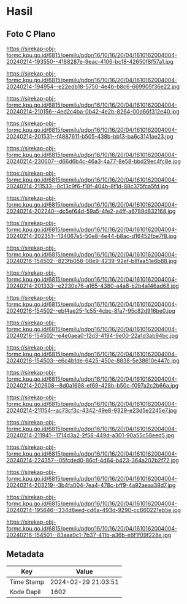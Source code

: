 # Hasil

## Foto C Plano

https://sirekap-obj-formc.kpu.go.id/6815/pemilu/pdpr/16/10/16/20/04/1610162004004-20240214-193550--4188287e-9eac-4106-bc18-42650f8f57a1.jpg

https://sirekap-obj-formc.kpu.go.id/6815/pemilu/pdpr/16/10/16/20/04/1610162004004-20240214-194954--e22edb18-5750-4e4b-b8c6-669905f36e22.jpg

https://sirekap-obj-formc.kpu.go.id/6815/pemilu/pdpr/16/10/16/20/04/1610162004004-20240214-210156--4ed2c4ba-0b42-4e2b-8264-00d66f312e40.jpg

https://sirekap-obj-formc.kpu.go.id/6815/pemilu/pdpr/16/10/16/20/04/1610162004004-20240214-201531--f4887611-b505-438b-bb13-ba6c3141ae23.jpg

https://sirekap-obj-formc.kpu.go.id/6815/pemilu/pdpr/16/10/16/20/04/1610162004004-20240214-230607--d66d6b4c-46a3-4a77-8e58-bbd29ec4fc8e.jpg

https://sirekap-obj-formc.kpu.go.id/6815/pemilu/pdpr/16/10/16/20/04/1610162004004-20240214-211533--0c13c9f6-f18f-404b-8f1d-88c375fca5fd.jpg

https://sirekap-obj-formc.kpu.go.id/6815/pemilu/pdpr/16/10/16/20/04/1610162004004-20240214-202240--dc5ef64d-59a5-4fe2-a4ff-a6789d832168.jpg

https://sirekap-obj-formc.kpu.go.id/6815/pemilu/pdpr/16/10/16/20/04/1610162004004-20240214-202351--134067e5-50e8-4e44-b8ac-d16452fbe7f8.jpg

https://sirekap-obj-formc.kpu.go.id/6815/pemilu/pdpr/16/10/16/20/04/1610162004004-20240216-154502--823fb058-08e9-4239-92ef-b8faa51e6b88.jpg

https://sirekap-obj-formc.kpu.go.id/6815/pemilu/pdpr/16/10/16/20/04/1610162004004-20240214-201333--e2230e76-a165-4380-a4a8-b2b4a146ad68.jpg

https://sirekap-obj-formc.kpu.go.id/6815/pemilu/pdpr/16/10/16/20/04/1610162004004-20240216-154502--ebf4ae25-1c55-4cbc-8fa7-95c82d916be0.jpg

https://sirekap-obj-formc.kpu.go.id/6815/pemilu/pdpr/16/10/16/20/04/1610162004004-20240216-154502--e4e0aea0-12d3-4194-9e00-22a1d3ab94bc.jpg

https://sirekap-obj-formc.kpu.go.id/6815/pemilu/pdpr/16/10/16/20/04/1610162004004-20240216-154503--e6c4b1de-6425-450e-8838-5e38610e447c.jpg

https://sirekap-obj-formc.kpu.go.id/6815/pemilu/pdpr/16/10/16/20/04/1610162004004-20240214-202608--8d0a1698-ef69-428b-b50c-f097a2c2b66a.jpg

https://sirekap-obj-formc.kpu.go.id/6815/pemilu/pdpr/16/10/16/20/04/1610162004004-20240214-211154--ac73cf3c-4342-49e8-9329-e23d5e2245e7.jpg

https://sirekap-obj-formc.kpu.go.id/6815/pemilu/pdpr/16/10/16/20/04/1610162004004-20240214-211941--1714d3a2-2f58-449d-a301-90a55c58eed5.jpg

https://sirekap-obj-formc.kpu.go.id/6815/pemilu/pdpr/16/10/16/20/04/1610162004004-20240214-224357--05fcded0-86cf-4d64-b423-364a202b2f72.jpg

https://sirekap-obj-formc.kpu.go.id/6815/pemilu/pdpr/16/10/16/20/04/1610162004004-20240214-203219--3b4fa004-7ea4-478c-bff9-4a92aeaa39d7.jpg

https://sirekap-obj-formc.kpu.go.id/6815/pemilu/pdpr/16/10/16/20/04/1610162004004-20240214-195646--334d8eed-cd6a-493d-9290-cc660221eb5e.jpg

https://sirekap-obj-formc.kpu.go.id/6815/pemilu/pdpr/16/10/16/20/04/1610162004004-20240216-154501--83aaa9c1-7b37-411b-a36b-e6f1f09f228e.jpg


## Metadata

| Key        | Value               |
| ---------- | ------------------- |
| Time Stamp | 2024-02-29 21:03:51 |
| Kode Dapil | 1602                |



